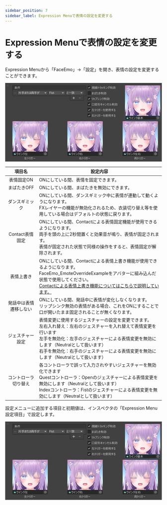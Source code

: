 ```yaml
---
sidebar_position: 7
sidebar_label: Expression Menuで表情の設定を変更する
---
```


# Expression Menuで表情の設定を変更する

Expression Menuから「FaceEmo」→「設定」を開き、表情の設定を変更することができます。

![設定メニュー](dummy.png)

|<center>項目名</center>|<center>設定内容</center>|
|:-:|:-|
|表情固定ON|ONにしている間、表情を固定できます。|
|まばたきOFF|ONにしている間、まばたきを無効にできます。|
|ダンスギミック|ONにしている間、ダンスギミック中に表情が連動して動くようになります。<br/> FXレイヤーの機能が無効化されるため、衣装切り替え等を使用している場合はデフォルトの状態に戻ります。|
|Contact表情固定|ONにしている間、Contactによる表情固定機能が使用できるようになります。 <br/>両手を頭の上に2秒間置くと効果音が鳴り、表情が固定されます。 <br/>表情が固定された状態で同様の操作をすると、表情固定が解除されます。|
|表情上書き|ONにしている間、Contactによる表情上書き機能が使用できるようになります。<br/> FaceEmo_EmoteOverrideExampleをアバターに組み込んだ状態で使用してください。<br/>[Contactによる表情上書き機能についてはこちらで説明しています。](../contact-override)|
|発話中は表情遷移しない|ONにしている間、発話中に表情が変化しなくなります。 <br/>リップシンク無効の表情がある場合、これをONにすることで口が開いたまま固定されることが無くなります。|
|ジェスチャー設定|表情変更に使用するジェスチャーの設定を変更できます。<br/>左右入れ替え：左右のジェスチャーを入れ替えて表情変更を行います<br/>左手を無効化：左手のジェスチャーによる表情変更を無効にします（Neutralとして扱います）<br/>右手を無効化：右手のジェスチャーによる表情変更を無効にします（Neutralとして扱います）|
|コントローラ切り替え|各コントローラで誤って入力されやすいジェスチャーを無効化できます<br/>Questコントローラ：Openのジェスチャーによる表情変更を無効にします（Neutralとして扱います）<br/>Indexコントローラ：Fistのジェスチャーによる表情変更を無効にします（Neutralとして扱います）|

設定メニューに追加する項目と初期値は、インスペクタの「Expression Menu設定項目」で設定します。

![Expression Menu設定項目](dummy.png)
